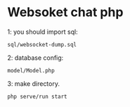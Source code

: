 # Websoket chat php

1: you should import sql:

    sql/websocket-dump.sql

2: database config:

    model/Model.php

3: make directory.

    php serve/run start

